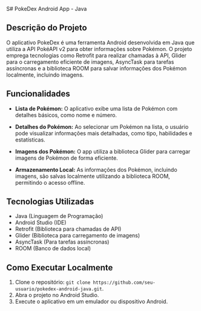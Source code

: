 S# PokeDex Android App - Java

## Descrição do Projeto

O aplicativo PokeDex é uma ferramenta Android desenvolvida em Java que utiliza a API PokéAPI v2 para obter informações sobre Pokémon. O projeto emprega tecnologias como Retrofit para realizar chamadas à API, Glider para o carregamento eficiente de imagens, AsyncTask para tarefas assíncronas e a biblioteca ROOM para salvar informações dos Pokémon localmente, incluindo imagens.

## Funcionalidades

- **Lista de Pokémon:** O aplicativo exibe uma lista de Pokémon com detalhes básicos, como nome e número.

- **Detalhes do Pokémon:** Ao selecionar um Pokémon na lista, o usuário pode visualizar informações mais detalhadas, como tipo, habilidades e estatísticas.

- **Imagens dos Pokémon:** O app utiliza a biblioteca Glider para carregar imagens de Pokémon de forma eficiente.

- **Armazenamento Local:** As informações dos Pokémon, incluindo imagens, são salvas localmente utilizando a biblioteca ROOM, permitindo o acesso offline.

## Tecnologias Utilizadas

- Java (Linguagem de Programação)
- Android Studio (IDE)
- Retrofit (Biblioteca para chamadas de API)
- Glider (Biblioteca para carregamento de imagens)
- AsyncTask (Para tarefas assíncronas)
- ROOM (Banco de dados local)

## Como Executar Localmente

1. Clone o repositório: `git clone https://github.com/seu-usuario/pokedex-android-java.git`.
2. Abra o projeto no Android Studio.
3. Execute o aplicativo em um emulador ou dispositivo Android.


